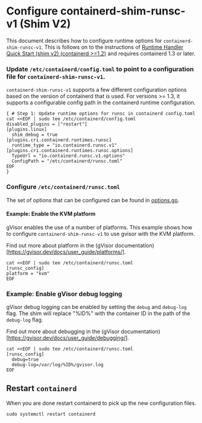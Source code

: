 # Configure containerd-shim-runsc-v1 (Shim V2)

This document describes how to configure runtime options for
`containerd-shim-runsc-v1`.  This is follows on to the instructions of
[Runtime Handler Quick Start (shim v2) (containerd >=1.2)](runtime-handler-shim-v2-quickstart.md)
and requires containerd 1.3 or later.

### Update `/etc/containerd/config.toml` to point to a configuration file for `containerd-shim-runsc-v1`.

`containerd-shim-runsc-v1` supports a few different configuration options based
on the version of containerd that is used. For versions >= 1.3, it supports a
configurable config path in the containerd runtime configuration.

```shell
{ # Step 1: Update runtime options for runsc in containerd config.toml
cat <<EOF | sudo tee /etc/containerd/config.toml
disabled_plugins = ["restart"]
[plugins.linux]
  shim_debug = true
[plugins.cri.containerd.runtimes.runsc]
  runtime_type = "io.containerd.runsc.v1"
[plugins.cri.containerd.runtimes.runsc.options]
  TypeUrl = "io.containerd.runsc.v1.options"
  ConfigPath = "/etc/containerd/runsc.toml"
EOF
}
```

### Configure `/etc/containerd/runsc.toml`

The set of options that can be configured can be found in
[options.go](../pkg/v2/options/options.go).

#### Example: Enable the KVM platform

gVisor enables the use of a number of platforms. This example shows how to
configure `containerd-shim-runsc-v1` to use gvisor with the KVM platform.

Find out more about platform in the
(gVisor documentation)[https://gvisor.dev/docs/user_guide/platforms/].

```shell
cat <<EOF | sudo tee /etc/containerd/runsc.toml
[runsc_config]
platform = "kvm"
EOF
```

### Example: Enable gVisor debug logging

gVisor debug logging can be enabled by setting the `debug` and `debug-log`
flag. The shim will replace "%ID%" with the container ID in the path of the
`debug-log` flag.

Find out more about debugging in the
(gVisor documentation)[https://gvisor.dev/docs/user_guide/debugging/].

```shell
cat <<EOF | sudo tee /etc/containerd/runsc.toml
[runsc_config]
  debug=true
  debug-log=/var/log/%ID%/gvisor.log
EOF
```

## Restart `containerd`

When you are done restart containerd to pick up the new configuration files.

```shell
sudo systemctl restart containerd
```
